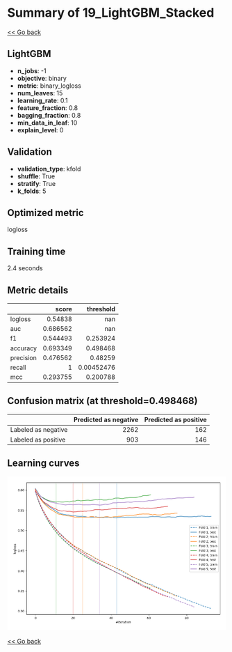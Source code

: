# Summary of 19_LightGBM_Stacked

[<< Go back](../README.md)


## LightGBM
- **n_jobs**: -1
- **objective**: binary
- **metric**: binary_logloss
- **num_leaves**: 15
- **learning_rate**: 0.1
- **feature_fraction**: 0.8
- **bagging_fraction**: 0.8
- **min_data_in_leaf**: 10
- **explain_level**: 0

## Validation
 - **validation_type**: kfold
 - **shuffle**: True
 - **stratify**: True
 - **k_folds**: 5

## Optimized metric
logloss

## Training time

2.4 seconds

## Metric details
|           |    score |    threshold |
|:----------|---------:|-------------:|
| logloss   | 0.54838  | nan          |
| auc       | 0.686562 | nan          |
| f1        | 0.544493 |   0.253924   |
| accuracy  | 0.693349 |   0.498468   |
| precision | 0.476562 |   0.48259    |
| recall    | 1        |   0.00452476 |
| mcc       | 0.293755 |   0.200788   |


## Confusion matrix (at threshold=0.498468)
|                     |   Predicted as negative |   Predicted as positive |
|:--------------------|------------------------:|------------------------:|
| Labeled as negative |                    2262 |                     162 |
| Labeled as positive |                     903 |                     146 |

## Learning curves
![Learning curves](learning_curves.png)

[<< Go back](../README.md)
